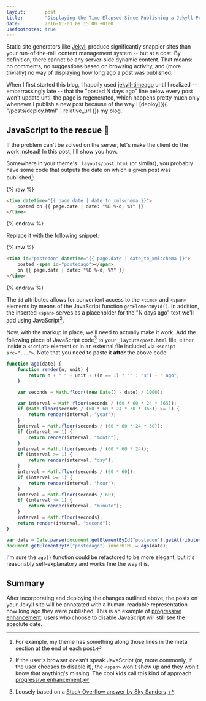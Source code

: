 ```yaml
---
layout:       post
title:        "Displaying the Time Elapsed Since Publishing a Jekyll Post"
date:         2016-11-03 09:15:00 +0100
usefootnotes: true
---
```

Static site generators like [Jekyll](https://jekyllrb.com) produce significantly snappier sites than your run-of-the-mill content management system -- but at a cost: By definition, there cannot be any server-side dynamic content. That means: no comments, no suggestions based on browsing activity, and (more trivially) no way of displaying how long ago a post was published.

When I first started this blog, I happily used [jekyll-timeago](https://github.com/markets/jekyll-timeago) until I realized -- embarrassingly late -- that the "posted N days ago" line below every post won't update until the page is regenerated, which happens pretty much only whenever I publish a new post because of the way I [deploy]({{ "/posts/deploy.html" | relative_url }}) my blog.


## JavaScript to the rescue 🚀

If the problem can't be solved on the server, let's make the client do the work instead! In this post, I'll show you how.

Somewhere in your theme's `_layouts/post.html` (or similar), you probably have some code that outputs the date on which a given post was published[^1]:

{% raw  %}
```html
<time datetime="{{ page.date | date_to_xmlschema }}">
    posted on {{ page.date | date: "%B %-d, %Y" }}
</time>
```
{% endraw %}

Replace it with the following snippet:

{% raw  %}
```html
<time id="postedon" datetime="{{ page.date | date_to_xmlschema }}">
    posted <span id="postedago"></span>
    on {{ page.date | date: "%B %-d, %Y" }}
</time>
```
{% endraw %}

The `id` attributes allows for convenient access to the `<time>` and `<span>` elements by means of the JavaScript function `getElementById()`. In addition, the inserted `<span>` serves as a placeholder for the "N days ago" text we'll add using JavaScript[^2].

Now, with the markup in place, we'll need to actually make it work. Add the following piece of JavaScript code[^3] to your `_layouts/post.html` file, either inside a `<script>` element or in an external file included via `<script src="...">`. Note that you need to paste it **after** the above code:

```javascript
function ago(date) {
    function render(n, unit) {
        return n + " " + unit + ((n == 1) ? "" : "s") + " ago";
    }

    var seconds = Math.floor((new Date() - date) / 1000);

    var interval = Math.floor(seconds / (60 * 60 * 24 * 365));
    if (Math.floor(seconds / (60 * 60 * 24 * 30 * 365)) >= 1) {
        return render(interval, "year");
    }
    interval = Math.floor(seconds / (60 * 60 * 24 * 30));
    if (interval >= 1) {
        return render(interval, "month");
    }
    interval = Math.floor(seconds / (60 * 60 * 24));
    if (interval >= 1) {
        return render(interval, "day");
    }
    interval = Math.floor(seconds / (60 * 60));
    if (interval >= 1) {
        return render(interval, "hour");
    }
    interval = Math.floor(seconds / 60);
    if (interval >= 1) {
        return render(interval, "minute");
    }
    interval = Math.floor(seconds);
    return render(interval, "second");
}

var date = Date.parse(document.getElementById("postedon").getAttribute("datetime"));
document.getElementById("postedago").innerHTML = ago(date);
```

I'm sure the `ago()` function could be refactored to be more elegant, but it's reasonably self-explanatory and works fine the way it is.


## Summary

After incorporating and deploying the changes outlined above, the posts on your Jekyll site will be annotated with a human-readable representation how long ago they were published. This is an example of [progressive enhancement](https://en.wikipedia.org/wiki/Progressive_enhancement): users who choose to disable JavaScript will still see the absolute date.




[^1]: For example, my theme has something along those lines in the meta section at the end of each post.
[^2]: If the user's browser doesn't speak JavaScript (or, more commonly, if the user chooses to disable it), the `<span>` won't show up and they won't know that anything's missing. The cool kids call this kind of approach [progressive enhancement](https://en.wikipedia.org/wiki/Progressive_enhancement).
[^3]: Loosely based on a [Stack Overflow answer by Sky Sanders](http://stackoverflow.com/a/3177838).

